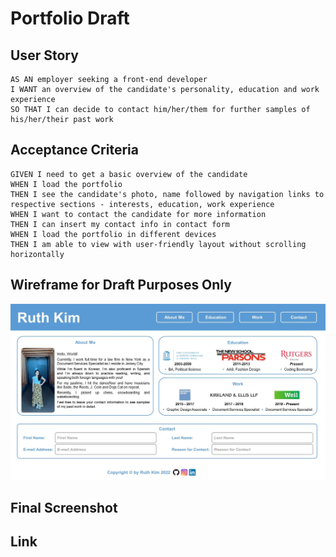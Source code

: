 # Portfolio Draft

## User Story

```
AS AN employer seeking a front-end developer
I WANT an overview of the candidate's personality, education and work experience
SO THAT I can decide to contact him/her/them for further samples of his/her/their past work
```
## Acceptance Criteria

```
GIVEN I need to get a basic overview of the candidate
WHEN I load the portfolio
THEN I see the candidate's photo, name followed by navigation links to respective sections - interests, education, work experience
WHEN I want to contact the candidate for more information
THEN I can insert my contact info in contact form
WHEN I load the portfolio in different devices
THEN I am able to view with user-friendly layout without scrolling horizontally
```
## Wireframe for Draft Purposes Only

<img src="./assets/images/Draft.jpg" alt="Draft"/>

## Final Screenshot


## Link

